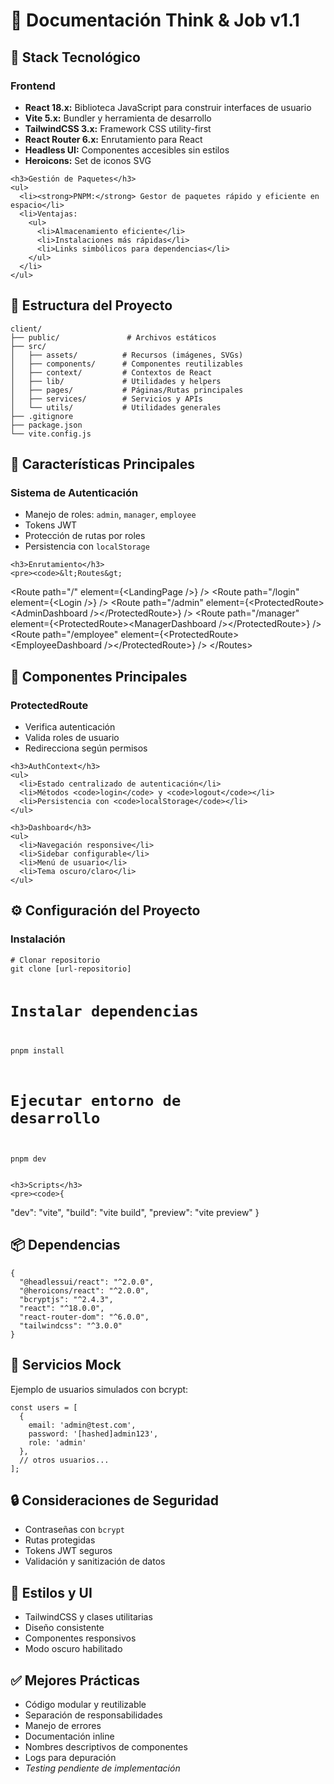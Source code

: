 <!DOCTYPE html>
<html lang="es">
<head>
  <meta charset="UTF-8" />
  <meta name="viewport" content="width=device-width, initial-scale=1.0"/>
  

</head>
<body>
  <h1>📄 Documentación Think & Job v1.1</h1>

  <div class="section">
    <h2>🚀 Stack Tecnológico</h2>
    <h3>Frontend</h3>
    <ul>
      <li><strong>React 18.x:</strong> Biblioteca JavaScript para construir interfaces de usuario</li>
      <li><strong>Vite 5.x:</strong> Bundler y herramienta de desarrollo</li>
      <li><strong>TailwindCSS 3.x:</strong> Framework CSS utility-first</li>
      <li><strong>React Router 6.x:</strong> Enrutamiento para React</li>
      <li><strong>Headless UI:</strong> Componentes accesibles sin estilos</li>
      <li><strong>Heroicons:</strong> Set de iconos SVG</li>
    </ul>

    <h3>Gestión de Paquetes</h3>
    <ul>
      <li><strong>PNPM:</strong> Gestor de paquetes rápido y eficiente en espacio</li>
      <li>Ventajas:
        <ul>
          <li>Almacenamiento eficiente</li>
          <li>Instalaciones más rápidas</li>
          <li>Links simbólicos para dependencias</li>
        </ul>
      </li>
    </ul>
  </div>

  <div class="section">
    <h2>📁 Estructura del Proyecto</h2>
    <pre><code>client/
├── public/               # Archivos estáticos
├── src/
│   ├── assets/          # Recursos (imágenes, SVGs)
│   ├── components/      # Componentes reutilizables
│   ├── context/         # Contextos de React
│   ├── lib/             # Utilidades y helpers
│   ├── pages/           # Páginas/Rutas principales
│   ├── services/        # Servicios y APIs
│   └── utils/           # Utilidades generales
├── .gitignore
├── package.json
└── vite.config.js</code></pre>
  </div>

  <div class="section">
    <h2>🔐 Características Principales</h2>
    <h3>Sistema de Autenticación</h3>
    <ul>
      <li>Manejo de roles: <code>admin</code>, <code>manager</code>, <code>employee</code></li>
      <li>Tokens JWT</li>
      <li>Protección de rutas por roles</li>
      <li>Persistencia con <code>localStorage</code></li>
    </ul>

    <h3>Enrutamiento</h3>
    <pre><code>&lt;Routes&gt;
  &lt;Route path="/" element={&lt;LandingPage /&gt;} /&gt;
  &lt;Route path="/login" element={&lt;Login /&gt;} /&gt;
  &lt;Route path="/admin" element={&lt;ProtectedRoute&gt;&lt;AdminDashboard /&gt;&lt;/ProtectedRoute&gt;} /&gt;
  &lt;Route path="/manager" element={&lt;ProtectedRoute&gt;&lt;ManagerDashboard /&gt;&lt;/ProtectedRoute&gt;} /&gt;
  &lt;Route path="/employee" element={&lt;ProtectedRoute&gt;&lt;EmployeeDashboard /&gt;&lt;/ProtectedRoute&gt;} /&gt;
&lt;/Routes&gt;</code></pre>
  </div>

  <div class="section">
    <h2>🧩 Componentes Principales</h2>
    <h3>ProtectedRoute</h3>
    <ul>
      <li>Verifica autenticación</li>
      <li>Valida roles de usuario</li>
      <li>Redirecciona según permisos</li>
    </ul>

    <h3>AuthContext</h3>
    <ul>
      <li>Estado centralizado de autenticación</li>
      <li>Métodos <code>login</code> y <code>logout</code></li>
      <li>Persistencia con <code>localStorage</code></li>
    </ul>

    <h3>Dashboard</h3>
    <ul>
      <li>Navegación responsive</li>
      <li>Sidebar configurable</li>
      <li>Menú de usuario</li>
      <li>Tema oscuro/claro</li>
    </ul>
  </div>

  <div class="section">
    <h2>⚙️ Configuración del Proyecto</h2>
    <h3>Instalación</h3>
    <pre><code># Clonar repositorio
git clone [url-repositorio]

# Instalar dependencias
pnpm install

# Ejecutar entorno de desarrollo
pnpm dev</code></pre>

    <h3>Scripts</h3>
    <pre><code>{
  "dev": "vite",
  "build": "vite build",
  "preview": "vite preview"
}</code></pre>
  </div>

  <div class="section">
    <h2>📦 Dependencias</h2>
    <pre><code>{
  "@headlessui/react": "^2.0.0",
  "@heroicons/react": "^2.0.0",
  "bcryptjs": "^2.4.3",
  "react": "^18.0.0",
  "react-router-dom": "^6.0.0",
  "tailwindcss": "^3.0.0"
}</code></pre>
  </div>

  <div class="section">
    <h2>🧪 Servicios Mock</h2>
    <p>Ejemplo de usuarios simulados con bcrypt:</p>
    <pre><code>const users = [
  {
    email: 'admin@test.com',
    password: '[hashed]admin123',
    role: 'admin'
  },
  // otros usuarios...
];</code></pre>
  </div>

  <div class="section">
    <h2>🔒 Consideraciones de Seguridad</h2>
    <ul>
      <li>Contraseñas con <code>bcrypt</code></li>
      <li>Rutas protegidas</li>
      <li>Tokens JWT seguros</li>
      <li>Validación y sanitización de datos</li>
    </ul>
  </div>

  <div class="section">
    <h2>🎨 Estilos y UI</h2>
    <ul>
      <li>TailwindCSS y clases utilitarias</li>
      <li>Diseño consistente</li>
      <li>Componentes responsivos</li>
      <li>Modo oscuro habilitado</li>
    </ul>
  </div>

  <div class="section">
    <h2>✅ Mejores Prácticas</h2>
    <ul>
      <li>Código modular y reutilizable</li>
      <li>Separación de responsabilidades</li>
      <li>Manejo de errores</li>
      <li>Documentación inline</li>
      <li>Nombres descriptivos de componentes</li>
      <li>Logs para depuración</li>
      <li><em>Testing pendiente de implementación</em></li>
    </ul>
  </div>

</body>
</html>
